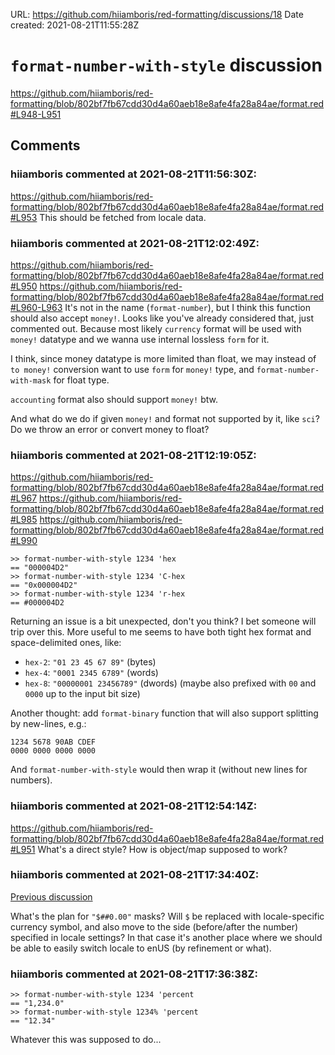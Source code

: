 URL: <https://github.com/hiiamboris/red-formatting/discussions/18>
Date created: 2021-08-21T11:55:28Z

# `format-number-with-style` discussion

https://github.com/hiiamboris/red-formatting/blob/802bf7fb67cdd30d4a60aeb18e8afe4fa28a84ae/format.red#L948-L951


## Comments

### hiiamboris commented at 2021-08-21T11:56:30Z:

https://github.com/hiiamboris/red-formatting/blob/802bf7fb67cdd30d4a60aeb18e8afe4fa28a84ae/format.red#L953
This should be fetched from locale data.

### hiiamboris commented at 2021-08-21T12:02:49Z:

https://github.com/hiiamboris/red-formatting/blob/802bf7fb67cdd30d4a60aeb18e8afe4fa28a84ae/format.red#L950
https://github.com/hiiamboris/red-formatting/blob/802bf7fb67cdd30d4a60aeb18e8afe4fa28a84ae/format.red#L960-L963
It's not in the name (`format-number`), but I think this function should also accept `money!`. Looks like you've already considered that, just commented out. Because most likely `currency` format will be used with `money!` datatype and we wanna use internal lossless `form` for it.

I think, since money datatype is more limited than float, we may instead of `to money!` conversion want to use `form` for `money!` type, and `format-number-with-mask` for float type.

`accounting` format also should support `money!` btw.

And what do we do if given `money!` and format not supported by it, like `sci`? Do we throw an error or convert money to float?

### hiiamboris commented at 2021-08-21T12:19:05Z:

https://github.com/hiiamboris/red-formatting/blob/802bf7fb67cdd30d4a60aeb18e8afe4fa28a84ae/format.red#L967
https://github.com/hiiamboris/red-formatting/blob/802bf7fb67cdd30d4a60aeb18e8afe4fa28a84ae/format.red#L985
https://github.com/hiiamboris/red-formatting/blob/802bf7fb67cdd30d4a60aeb18e8afe4fa28a84ae/format.red#L990
```
>> format-number-with-style 1234 'hex
== "000004D2"
>> format-number-with-style 1234 'C-hex
== "0x000004D2"
>> format-number-with-style 1234 'r-hex
== #000004D2
```
Returning an issue is a bit unexpected, don't you think? I bet someone will trip over this.
More useful to me seems to have both tight hex format and space-delimited ones, like:
- `hex-2`: `"01 23 45 67 89"` (bytes)
- `hex-4`: `"0001 2345 6789"` (words)
- `hex-8`: `"00000001 23456789"` (dwords)
(maybe also prefixed with `00` and `0000` up to the input bit size)

Another thought: add `format-binary` function that will also support splitting by new-lines, e.g.:
```
1234 5678 90AB CDEF
0000 0000 0000 0000
```
And `format-number-with-style` would then wrap it (without new lines for numbers).

### hiiamboris commented at 2021-08-21T12:54:14Z:

https://github.com/hiiamboris/red-formatting/blob/802bf7fb67cdd30d4a60aeb18e8afe4fa28a84ae/format.red#L951
What's a direct style? How is object/map supposed to work?

### hiiamboris commented at 2021-08-21T17:34:40Z:

[Previous discussion](https://github.com/hiiamboris/red-formatting/commit/802bf7fb67cdd30d4a60aeb18e8afe4fa28a84ae#r35975231)

What's the plan for `"$##0.00"` masks? Will `$` be replaced with locale-specific currency symbol, and also move to the side (before/after the number) specified in locale settings? In that case it's another place where we should be able to easily switch locale to enUS (by refinement or what).


### hiiamboris commented at 2021-08-21T17:36:38Z:

```
>> format-number-with-style 1234 'percent
== "1,234.0"
>> format-number-with-style 1234% 'percent
== "12.34"
```
Whatever this was supposed to do...

